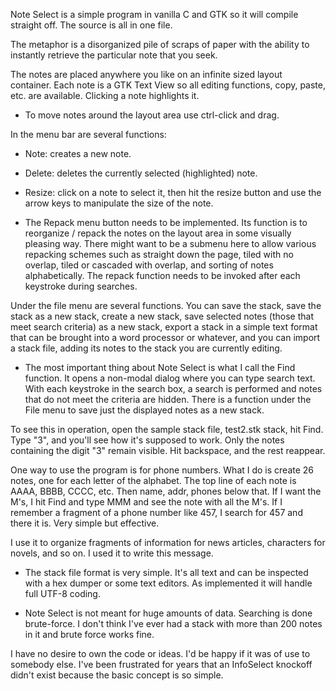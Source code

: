 Note Select is a simple program in vanilla C and GTK so it will compile straight off.  The source is all in one file.

The metaphor is a disorganized pile of scraps of paper with the ability to instantly retrieve the particular note that you seek.

The notes are placed anywhere you like on an infinite sized layout container.  Each note is a GTK Text View so all editing functions, copy, paste, etc. are available.  Clicking a note highlights it.

- To move notes around the layout area use ctrl-click and drag.

In the menu bar are several functions:

- Note: creates a new note.

- Delete: deletes the currently selected (highlighted) note.

- Resize: click on a note to select it, then hit the resize button and use the arrow keys to manipulate the size of the note.

- The Repack menu button needs to be implemented.  Its function is to reorganize / repack the notes on the layout area in some visually pleasing way.  There might want to be a submenu here to allow various repacking schemes such as straight down the page, tiled with no overlap, tiled or cascaded with overlap, and sorting of notes alphabetically.  The repack function needs to be invoked after each keystroke during searches.

Under the file menu are several functions.  You can save the stack, save the stack as a new stack, create a new stack, save selected notes (those that meet search criteria) as a new stack, export a stack in a simple text format that can be brought into a word processor or whatever, and you can import a stack file, adding its notes to the stack you are currently editing.

- The most important thing about Note Select is what I call the Find function. It opens a non-modal dialog where you can type search text. With each keystroke in the search box, a search is performed and notes that do not meet the criteria are hidden. There is a function under the File menu to save just the displayed notes as a new stack.

To see this in operation, open the sample stack file, test2.stk stack, hit Find.  Type "3", and you'll see how it's supposed to work. Only the notes containing the digit "3" remain visible. Hit backspace, and the rest reappear.

One way to use the program is for phone numbers. What I do is create 26 notes, one for each letter of the alphabet. The top line of each note is AAAA, BBBB, CCCC, etc. Then name, addr, phones below that. If I want the M's, I hit Find and type MMM and see the note with all the M's. If I remember a fragment of a phone number like 457, I search for 457 and there it is. Very simple but effective.

I use it to organize fragments of information for news articles, characters for novels, and so on. I used it to write this message.

- The stack file format is very simple.  It's all text and can be inspected with a hex dumper or some text editors.  As implemented it will handle full UTF-8 coding. 

- Note Select is not meant for huge amounts of data. Searching is done brute-force. I don't think I've ever had a stack with more than 200 notes in it and brute force works fine.

I have no desire to own the code or ideas. I'd be happy if it was of use to somebody else. I've been frustrated for years that an InfoSelect knockoff didn't exist because the basic concept is so simple.